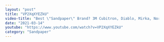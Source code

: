 ```yaml
---
layout: "post"
title: "VP2XqXYEZkU"
video-title: "Best \"Sandpaper\" Brand? 3M Cubitron, Diablo, Mirka, Norton, Makita, DeWalt, Bosch"
date: "2021-03-14"
youtube: "https://www.youtube.com/watch?v=VP2XqXYEZkU"
category: "Sandpaper"
---
```

<div class="space-y-1"></div>